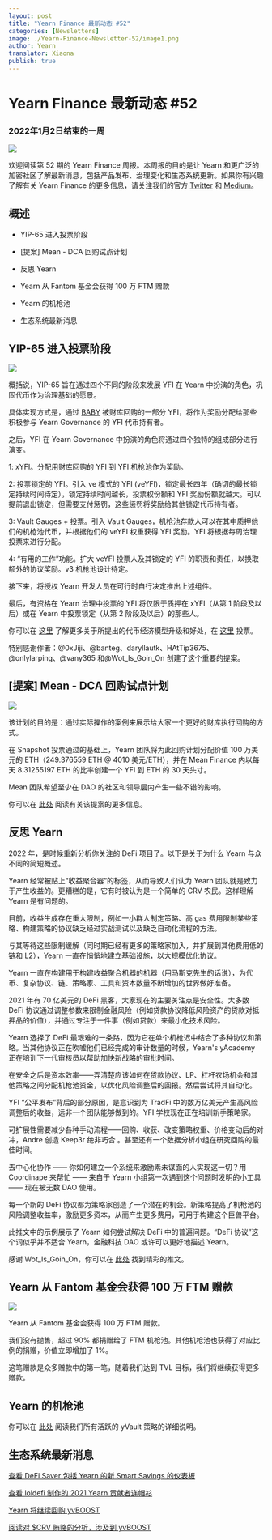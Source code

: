 ```yaml
---
layout: post
title: "Yearn Finance 最新动态 #52"
categories: [Newsletters]
image: ./Yearn-Finance-Newsletter-52/image1.png
author: Yearn
translator: Xiaona
publish: true
---
```


# Yearn Finance 最新动态 #52

### 2022年1月2日结束的一周

![](image1.png)

欢迎阅读第 52 期的 Yearn Finance 周报。本周报的目的是让 Yearn 和更广泛的加密社区了解最新消息，包括产品发布、治理变化和生态系统更新。如果你有兴趣了解有关 Yearn Finance 的更多信息，请关注我们的官方 [Twitter](https://twitter.com/iearnfinance) 和 [Medium](https://medium.com/iearn)。 

## 概述

- YIP-65 进入投票阶段

- [提案] Mean - DCA 回购试点计划

- 反思 Yearn

- Yearn 从 Fantom 基金会获得 100 万 FTM 赠款

- Yearn 的机枪池

- 生态系统最新消息

## YIP-65 进入投票阶段

![](image2.png)

概括说，YIP-65 旨在通过四个不同的阶段来发展 YFI 在 Yearn 中扮演的角色，巩固代币作为治理基础的愿景。

具体实现方式是，通过  [BABY](https://yips.yearn.finance/YIPS/yip-56) 被财库回购的一部分 YFI，将作为奖励分配给那些积极参与 Yearn Governance 的 YFI 代币持有者。

之后，YFI 在 Yearn Governance 中扮演的角色将通过四个独特的组成部分进行演变。

1: xYFI。分配用财库回购的 YFI 到 YFI 机枪池作为奖励。

2: 投票锁定的 YFI。引入 ve 模式的 YFI (veYFI)，锁定最长四年（确切的最长锁定持续时间待定），锁定持续时间越长，投票权份额和 YFI 奖励份额就越大。可以提前退出锁定，但需要支付惩罚，这些惩罚将奖励给其他锁定代币持有者。

3: Vault Gauges + 投票。引入 Vault Gauges，机枪池存款人可以在其中质押他们的机枪池代币，并根据他们的 veYFI 权重获得 YFI 奖励。YFI 将根据每周治理投票来进行分配。

4: “有用的工作”功能。扩大 veYFI 投票人及其锁定的 YFI 的职责和责任，以换取额外的协议奖励。v3 机枪池设计待定。

接下来，将授权 Yearn 开发人员在可行时自行决定推出上述组件。

最后，有资格在 Yearn 治理中投票的 YFI 将仅限于质押在 xYFI（从第 1 阶段及以后）或在 Yearn 中投票锁定（从第 2 阶段及以后）的那些人。

你可以在 [这里](https://gov.yearn.finance/t/yip-65-evolving-yfi-tokenomics/11994) 了解更多关于所提出的代币经济模型升级和好处，在 [这里](https://snapshot.org/#/ybaby.eth/proposal/0x8f7417fa5565d9f46e16618503e8808c36d51b2a9e8217a68c632d7c090d69d9) 投票。

特别感谢作者：@0xJiji、@banteg、daryllautk、HAtTip3675、@onlylarping、@vany365 和@Wot_Is_Goin_On 创建了这个重要的提案。
## [提案] Mean - DCA 回购试点计划

![](image3.png)

该计划的目的是：通过实际操作的案例来展示给大家一个更好的财库执行回购的方式。

在 Snapshot 投票通过的基础上，Yearn 团队将为此回购计划分配价值 100 万美元的 ETH（249.376559 ETH @ 4010 美元/ETH），并在 Mean Finance 内以每天 8.31255197 ETH 的比率创​​建一个 YFI 到 ETH 的 30 天头寸。

Mean 团队希望至少在 DAO 的社区和领导层内产生一些不错的影响。

你可以在 [此处](https://gov.yearn.finance/t/proposal-mean-dca-buyback-pilot-program/12065) 阅读有关该提案的更多信息。

## 反思 Yearn

2022 年，是时候重新分析你关注的 DeFi 项目了。以下是关于为什么 Yearn 与众不同的简短概述。

Yearn 经常被贴上“收益聚合器”的标签，从而导致人们认为 Yearn 团队就是致力于产生收益的。更糟糕的是，它有时被认为是一个简单的 CRV 农民。这样理解 Yearn 是有问题的。

目前，收益生成存在重大限制，例如一小群人制定策略、高 gas 费用限制某些策略、构建策略的协议缺乏经过实战测试以及缺乏自动化流程的方法。

与其等待这些限制缓解（同时期已经有更多的策略家加入，并扩展到其他费用低的链和 L2），Yearn 一直在悄悄地建立基础设施，以大规模优化协议。

Yearn 一直在构建用于构建收益聚合机器的机器（用马斯克先生的话说），为代币、复杂协议、链、策略家、工具和资本数量不断增加的世界做好准备。

2021 年有 70 亿美元的 DeFi 黑客，大家现在的主要关注点是安全性。大多数 DeFi 协议通过调整参数来限制金融风险（例如贷款协议降低风险资产的贷款对抵押品的价值），并通过专注于一件事（例如贷款）来最小化技术风险。

Yearn 选择了 DeFi 最艰难的一条路，因为它在单个机枪迟中结合了多种协议和策略。当其他协议正在吹嘘他们已经完成的审计数量的时候，Yearn's yAcademy 正在培训下一代审核员以帮助加快新战略的审批时间。

在安全之后是资本效率——弄清楚应该如何在贷款协议、LP、杠杆农场机会和其他策略之间分配机枪池资金，以优化风险调整后的回报。然后尝试将其自动化。

YFI “公平发布”背后的部分原因，是意识到为 TradFi 中的数万亿美元产生高风险调整后的收益，远非一个团队能够做到的。YFI 学校现在正在培训新手策略家。

可扩展性需要减少各种手动流程——回购、收获、改变策略权重、价格变动后的对冲，Andre 创造 Keep3r 绝非巧合 。甚至还有一个数据分析小组在研究回购的最佳时间。

去中心化协作 —— 你如何建立一个系统来激励素未谋面的人实现这一切？用 Coordinape 来帮忙 —— 来自于 Yearn 小组第一次遇到这个问题时发明的小工具 —— 现在被无数 DAO 使用。

每一个新的 DeFi 协议都为策略家创造了一个潜在的机会。新策略提高了机枪池的风险调整收益率，激励更多资本，从而产生更多费用，可用于构建这个巨兽平台。

此推文中的示例展示了 Yearn 如何尝试解决 DeFi 中的普遍问题。“DeFi 协议”这个词似乎并不适合 Yearn，金融科技 DAO 或许可以更好地描述 Yearn。

感谢 Wot_Is_Goin_On，你可以在 [此处](https://twitter.com/Wot_Is_Goin_On/status/1477277152336916484) 找到精彩的推文。

## Yearn 从 Fantom 基金会获得 100 万 FTM 赠款

![](image4.png)

Yearn 从 Fantom 基金会获得 100 万 FTM 赠款。

我们没有抛售，超过 90% 都捐赠给了 FTM 机枪池。其他机枪池也获得了对应比例的捐赠，价值立即增加了 1%。

这笔赠款是众多赠款中的第一笔，随着我们达到 TVL 目标，我们将继续获得更多赠款。

## Yearn 的机枪池

你可以在 [此处](https://medium.com/yearn-state-of-the-vaults/the-vaults-at-yearn-9237905ffed3) 阅读我们所有活跃的 yVault 策略的详细说明。

## 生态系统最新消息

[查看 DeFi Saver 包括 Yearn 的新 Smart Savings 的仪表板](https://twitter.com/DeFiSaver/status/1476614075815809028?s=20)

[查看 loldefi 制作的 2021 Yearn 贡献者连帽衫](https://twitter.com/loldefi/status/1477062572595884032)

[Yearn 将继续回购 yvBOOST](https://twitter.com/wavey0x/status/1474946151006842884)

[阅读对 $CRV 贿赂的分析，涉及到 yvBOOST](https://twitter.com/0xSEM/status/1475284063204388867)
